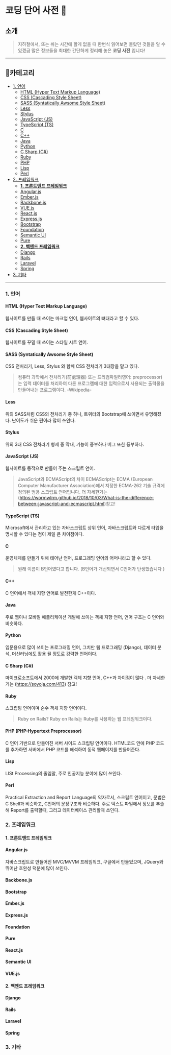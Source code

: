 # 코딩 단어 사전  📖 <!-- omit in TOC -->

## 소개 <!-- omit in TOC -->

>지하철에서, 또는 쉬는 시간에 할게 없을 때 한번식 읽어보면
>몰랐던 것들을 알 수 있겠금 많은 정보들을
>최대한 간단하게 정리해 놓은 **코딩 사전** 입니다!

---

## 🔎카테고리 <!-- omit in TOC -->

- [1. 언어](#1-언어)
  - [HTML (Hyper Text Markup Language)](#html-hyper-text-markup-language)
  - [CSS (Cascading Style Sheet)](#css-cascading-style-sheet)
  - [SASS (Syntatically Awsome Style Sheet)](#sass-syntatically-awsome-style-sheet)
  - [Less](#less)
  - [Stylus](#stylus)
  - [JavaScript (JS)](#javascript-js)
  - [TypeScript (TS)](#typescript-ts)
  - [C](#c)
  - [C++](#c)
  - [Java](#java)
  - [Python](#python)
  - [C Sharp (C#)](#c-sharp-c)
  - [Ruby](#ruby)
  - [PHP](#php)
  - [Lisp](#lisp)
  - [Perl](#perl)
- [2. 프레임워크](#2-프레임워크)
  - [**1. 프론트엔드 프레임워크**](#1-프론트엔드-프레임워크)
  - [Angular.js](#angularjs)
  - [Ember.js](#emberjs)
  - [Backbone.js](#backbonejs)
  - [VUE.js](#vuejs)
  - [React.js](#reactjs)
  - [Express.js](#expressjs)
  - [Bootstrap](#bootstrap)
  - [Foundation](#foundation)
  - [Semantic UI](#semantic-ui)
  - [Pure](#pure)
  - [**2. 백엔드 프레임워크**](#2-백엔드-프레임워크)
  - [Django](#django)
  - [Rails](#rails)
  - [Laravel](#laravel)
  - [Spring](#spring)
- [3. 기타](#3-기타)

---

### 1. 언어

#### HTML (Hyper Text Markup Language)

웹사이트를 만들 때 쓰이는 마크업 언어, 웹사이트의 뼈대라고 할 수 있다.

#### CSS (Cascading Style Sheet)

웹사이트를 꾸밀 때 쓰이는 스타일 시트 언어.

#### SASS (Syntatically Awsome Style Sheet)

CSS 전처리기, Less, Stylus 와 함께 CSS 전처리기 3대장을 맡고 있다.
>컴퓨터 과학에서 전처리기(前處理器) 또는 프리컴파일러영어: preprocessor)는 입력 데이터를 처리하여 다른 프로그램에 대한 입력으로서 사용되는 출력물을 만들어내는 프로그램이다.
>-Wikipedia-

#### Less

위의 SASS처럼 CSS의 전처리기 중 하나, 트위터의 Bootstrap에 쓰이면서 유명해졌다. 난이도가 쉬운 편이라 많이 쓰인다.

#### Stylus

위의 3대 CSS 전처러기 형제 중 막내, 기능이 풍부하나 버그 또한 풍부하다.

#### JavaScript (JS)

웹사이트를 동적으로 만들어 주는 스크립트 언어.
>JavaScript와 ECMAScript의 차이
>ECMAScript는 ECMA (European Computer Manufacturer Association)에서 지정한 ECMA-262 기술 규격에 정의된 범용 스크립트 언어입니다.
>더 자세한거는 (<https://wormwlrm.github.io/2018/10/03/What-is-the-difference-between-javascript-and-ecmascript.html>)참고!

#### TypeScript (TS)

Microsoft에서 관리하고 있는 자바스크립트 상위 언어, 자바스크립트와 다르게 타입을 명시할 수 있다는 점이 제일 큰 차이점이다.

#### C

운영체제를 만들기 위해 태어난 언어, 프로그래밍 언어의 어머니라고 할 수 있다.
>원래 이름이 B언어였다고 합니다. (B언어가 개선되면서 C언어가 탄생했습니다 )

#### C++

C 언어에서 객체 지향 언어로 발전한게 C++이다.

#### Java

주로 웹이나 모바일 에플리케이션 개발에 쓰이는 객체 지향 언어, 언어 구조는 C 언어와 비슷하다.

#### Python

입문용으로 많이 쓰이는 프로그래밍 언어, 그치만 웹 프로그래밍 (Django), 데이터 분석, 머신러닝에도 활용 될 정도로 강력한 언어이다.

#### C Sharp (C#)

마이크로소프트에서 2000에 개발한 객체 지향 언어, C++과 차이점이 많다 . 더 자세한거는 (<https://soyoja.com/413>) 참고!

#### Ruby

스크립팅 언어이며 순수 객체 지향 언어이다.
>Ruby on Rails?
>Ruby on Rails는 Ruby를 사용하는 웹 프레임워크이다.

#### PHP (PHP:Hypertext Preprocessor)

C 언어 기반으로 만들어진 서버 사이드 스크립팅 언어이다. HTML코드 안에 PHP 코드를 추가하면 서버에서 PHP 코드를 해석하여 동적 웹페이지를 만들어준다. 

#### Lisp

LISt Processing의 줄임말, 주로 인공지능 분야에 많이 쓰인다. 

#### Perl

Practical Extraction and Report Language의 약자로서, 스크립트 언어이고, 문법은 C Shell과 비슷하고, C언어의 문장구조와 비슷하다. 주로 텍스트 파일에서 정보를 추출해 Report를 출력할때, 그리고 데이터베이스 관리할때 쓰인다. 

### 2. 프레임워크

#### **1. 프론트엔드 프레임워크**

#### Angular.js

자바스크립트로 만들어진 MVC/MVVM 프레임워크, 구글에서 만들었으며, JQuery와 뛰어난 호완성 덕분에 많이 쓰인다. 

#### Backbone.js

#### Bootstrap

#### Ember.js

#### Express.js

#### Foundation

#### Pure

#### React.js

#### Semantic UI

#### VUE.js

#### **2. 백엔드 프레임워크**

#### Django

#### Rails

#### Laravel

#### Spring

### 3. 기타
